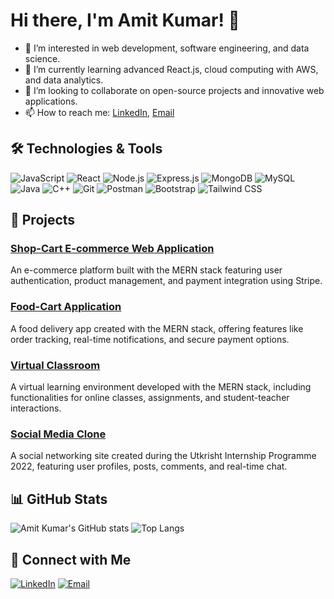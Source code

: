 # Hi there, I'm Amit Kumar! 👋

- 👀 I’m interested in web development, software engineering, and data science.
- 🌱 I’m currently learning advanced React.js, cloud computing with AWS, and data analytics.
- 💞️ I’m looking to collaborate on open-source projects and innovative web applications.
- 📫 How to reach me: [LinkedIn](https://www.linkedin.com/in/amit-kumar-2bb242206), [Email](aknishad426@gmail.com)

## 🛠️ Technologies & Tools

![JavaScript](https://img.shields.io/badge/-JavaScript-F7DF1E?style=flat&logo=JavaScript&logoColor=black)
![React](https://img.shields.io/badge/-React-61DAFB?style=flat&logo=React&logoColor=white)
![Node.js](https://img.shields.io/badge/-Node.js-339933?style=flat&logo=node.js&logoColor=white)
![Express.js](https://img.shields.io/badge/-Express.js-000000?style=flat&logo=express&logoColor=white)
![MongoDB](https://img.shields.io/badge/-MongoDB-47A248?style=flat&logo=MongoDB&logoColor=white)
![MySQL](https://img.shields.io/badge/-MySQL-4479A1?style=flat&logo=mysql&logoColor=white)
![Java](https://img.shields.io/badge/-Java-007396?style=flat&logo=java&logoColor=white)
![C++](https://img.shields.io/badge/-C++-00599C?style=flat&logo=c%2B%2B&logoColor=white)
![Git](https://img.shields.io/badge/-Git-F05032?style=flat&logo=git&logoColor=white)
![Postman](https://img.shields.io/badge/-Postman-FF6C37?style=flat&logo=Postman&logoColor=white)
![Bootstrap](https://img.shields.io/badge/-Bootstrap-563D7C?style=flat&logo=bootstrap&logoColor=white)
![Tailwind CSS](https://img.shields.io/badge/-Tailwind%20CSS-38B2AC?style=flat&logo=tailwind-css&logoColor=white)

## 🌟 Projects

### [Shop-Cart E-commerce Web Application](https://github.com/ak130801/shop-cart)
An e-commerce platform built with the MERN stack featuring user authentication, product management, and payment integration using Stripe.

### [Food-Cart Application](https://github.com/ak130801/food-cart)
A food delivery app created with the MERN stack, offering features like order tracking, real-time notifications, and secure payment options.

### [Virtual Classroom](https://github.com/ak130801/virtual-classroom)
A virtual learning environment developed with the MERN stack, including functionalities for online classes, assignments, and student-teacher interactions.

### [Social Media Clone](https://github.com/ak130801/social-media-clone)
A social networking site created during the Utkrisht Internship Programme 2022, featuring user profiles, posts, comments, and real-time chat.

## 📊 GitHub Stats

![Amit Kumar's GitHub stats](https://github-readme-stats.vercel.app/api?username=ak130801&show_icons=true&theme=radical)
![Top Langs](https://github-readme-stats.vercel.app/api/top-langs/?username=ak130801&layout=compact&theme=radical)

## 🤝 Connect with Me

[![LinkedIn](https://img.shields.io/badge/-LinkedIn-0077B5?style=flat&logo=Linkedin&logoColor=white)](https://www.linkedin.com/in/amit-kumar-2bb242206)
[![Email](https://img.shields.io/badge/-Email-D14836?style=flat&logo=Gmail&logoColor=white)](aknishad426@gmail.com)
